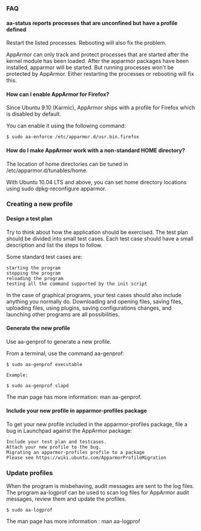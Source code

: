 ### FAQ

#### aa-status reports processes that are unconfined but have a profile defined

Restart the listed processes. Rebooting will also fix the problem.

AppArmor can only track and protect processes that are started after the kernel module has been loaded.
After the apparmor packages have been installed, apparmor will be started. But running processes won't
be protected by AppArmor. Either restarting the processes or rebooting will fix this.

#### How can I enable AppArmor for Firefox?

Since Ubuntu 9.10 (Karmic), AppArmor ships with a profile for Firefox which is disabled by default.

You can enable it using the following command:

	$ sudo aa-enforce /etc/apparmor.d/usr.bin.firefox

#### How do I make AppArmor work with a non-standard HOME directory?

The location of home directories can be tuned in /etc/apparmor.d/tunables/home.

With Ubuntu 10.04 LTS and above, you can set home directory locations using sudo dpkg-reconfigure apparmor.

### Creating a new profile

#### Design a test plan

Try to think about how the application should be exercised. The test plan should be divided into small test
cases. Each test case should have a small description and list the steps to follow.

Some standard test cases are:

	starting the program
	stopping the program
	reloading the program
	testing all the command supported by the init script

In the case of graphical programs, your test cases should also include anything you normally do. Downloading
and opening files, saving files, uploading files, using plugins, saving configurations changes, and launching
other programs are all possibilities.

#### Generate the new profile

Use aa-genprof to generate a new profile.

From a terminal, use the command aa-genprof:

	$ sudo aa-genprof executable

	Example:

	$ sudo aa-genprof slapd

The man page has more information: man aa-genprof.

#### Include your new profile in apparmor-profiles package

To get your new profile included in the apparmor-profiles package, file a bug in Launchpad against the
AppArmor package:

	Include your test plan and testcases.
	Attach your new profile to the bug.
	Migrating an apparmor-profiles profile to a package
	Please see https://wiki.ubuntu.com/ApparmorProfileMigration

### Update profiles

When the program is misbehaving, audit messages are sent to the log files. The program aa-logprof can
be used to scan log files for AppArmor audit messages, review them and update the profiles.

	$ sudo aa-logprof

The man page has more information : man aa-logprof
